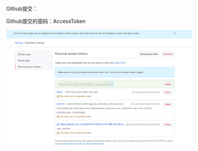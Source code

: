 Github提交：





Github提交的密码：AccessToken

![image-20220124203007515](imgs/github/image-20220124203007515.png)